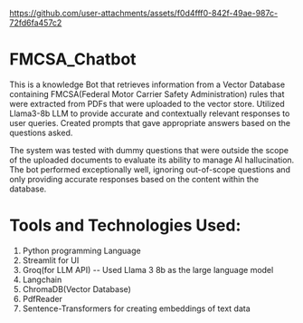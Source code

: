 


https://github.com/user-attachments/assets/f0d4fff0-842f-49ae-987c-72fd6fa457c2


# FMCSA_Chatbot

This is a knowledge Bot that retrieves information from a Vector Database containing FMCSA(Federal Motor Carrier Safety Administration) rules that were extracted from PDFs that were uploaded to the vector store. Utilized Llama3-8b LLM to provide accurate and contextually relevant responses to user queries. Created prompts that gave appropriate answers based on the questions asked.

The system was tested with dummy questions that were outside the scope of the uploaded documents to evaluate its ability to manage AI hallucination. The bot performed exceptionally well, ignoring out-of-scope questions and only providing accurate responses based on the content within the database.

# Tools and Technologies Used: 
1) Python programming Language
2) Streamlit for UI
3) Groq(for LLM API) -- Used Llama 3 8b as the large language model
4) Langchain
5) ChromaDB(Vector Database)
6) PdfReader
7) Sentence-Transformers for creating embeddings of text data
